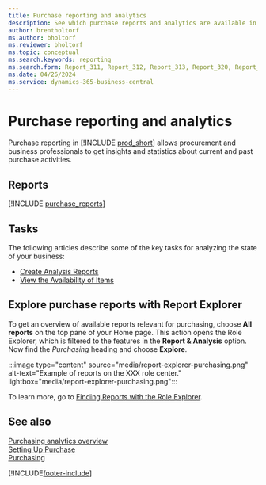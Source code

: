 ```yaml
---
title: Purchase reporting and analytics
description: See which purchase reports and analytics are available in the standard version of Business Central so that you can keep track of your business.
author: brentholtorf
ms.author: bholtorf
ms.reviewer: bholtorf
ms.topic: conceptual
ms.search.keywords: reporting
ms.search.form: Report_311, Report_312, Report_313, Report_320, Report_709, Report_707, Report_709, Report_714, Report_716, Report_720 
ms.date: 04/26/2024
ms.service: dynamics-365-business-central
---
```

# Purchase reporting and analytics

Purchase reporting in [!INCLUDE [prod_short](includes/prod_short.md)] allows procurement and business professionals to get insights and statistics about current and past purchase activities.  

## Reports

[!INCLUDE [purchase_reports](includes/purchase-reports-include.md)]

## Tasks

The following articles describe some of the key tasks for analyzing the state of your business:

* [Create Analysis Reports](bi-how-create-analysis-views-reports.md)  
* [View the Availability of Items](inventory-how-availability-overview.md)  


## Explore purchase reports with Report Explorer

To get an overview of available reports relevant for purchasing, choose **All reports** on the top pane of your Home page. This action opens the Role Explorer, which is filtered to the features in the **Report & Analysis** option. Now find the *Purchasing* heading and choose **Explore**.

:::image type="content" source="media/report-explorer-purchasing.png" alt-text="Example of reports on the XXX role center." lightbox="media/report-explorer-purchasing.png":::

To learn more, go to [Finding Reports with the Role Explorer](ui-role-explorer.md). 


## See also

[Purchasing analytics overview](purchasing-analytics-overview.md)   
[Setting Up Purchase](purchasing-setup-purchasing.md)  
[Purchasing](purchasing-manage-purchasing.md)  

[!INCLUDE[footer-include](includes/footer-banner.md)]
